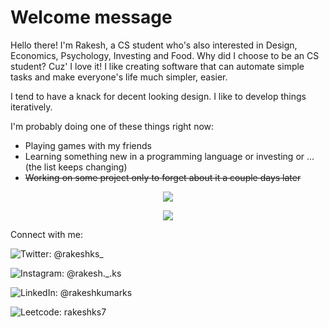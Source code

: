 # Welcome message

Hello there! I'm Rakesh, a CS student who's also interested in Design, Economics, Psychology, Investing and Food. Why did I choose to be an CS student? Cuz' I love it! I like creating software that can automate simple tasks and make everyone's life much simpler, easier. 

I tend to have a knack for decent looking design. I like to develop things iteratively. 

I'm probably doing one of these things right now:

- Playing games with my friends
- Learning something new in a programming language or investing or ... (the list keeps changing)
- ~~Working on some project only to forget about it a couple days later~~

<p align="center"><img src="https://github-readme-stats.vercel.app/api?username=Rakeshkumar-7&show_icons=true&theme=onedark"/></p>
<p align="center"><img src="https://github-readme-stats.vercel.app/api/top-langs/?username=Rakeshkumar-7&theme=onedark"/></p> <!-- &layout=compact -->

Connect with me:

<a href="https://twitter.com/rakeshks_" style="text-decoration: none;" target="_blank"><img src="https://img.icons8.com/dusk/24/000000/twitter.png" alt="Twitter"/>: @rakeshks_</a>

<a href="https://www.instagram.com/rakesh._.ks/" style="text-decoration: none;" target="_blank"><img src="https://img.icons8.com/dusk/24/000000/instagram-new.png" alt="Instagram"/>: @rakesh._.ks</a>

<a href="https://www.linkedin.com/in/rakeshkumarks/" style="text-decoration: none;" target="_blank"><img src="https://img.icons8.com/dusk/24/000000/linkedin.png" alt="LinkedIn"/>: @rakeshkumarks</a>

<a href="https://leetcode.com/rakeshks7/" style="text-decoration: none;" target="_blank"><img src="https://upload.wikimedia.org/wikipedia/commons/1/19/LeetCode_logo_black.png?20191202080835" alt="Leetcode"/>: rakeshks7 </a>
